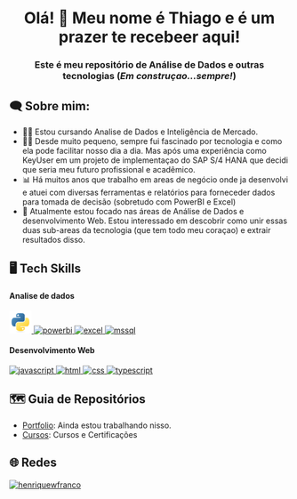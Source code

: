 <h1 align="center">Olá! 👋 Meu nome é Thiago e é um prazer te recebeer aqui!</h1>
<h3 align="center">Este é meu repositório de Análise de Dados e outras tecnologias (<em>Em construçao...sempre!</em>)</h3>

<h2 align="left">🗨 Sobre mim:</h2>

 - 👨‍🎓 Estou cursando Analise de Dados e Inteligência de Mercado.
 - 👨‍💻 Desde muito pequeno, sempre fui fascinado por tecnologia e como ela pode facilitar nosso dia a dia. Mas após uma experiência como KeyUser em um projeto de implementaçao do SAP S/4 HANA que decidi que seria meu futuro profissional e acadêmico.  
 - 📊 Há muitos anos que trabalho em areas de negócio onde ja desenvolvi e atuei com diversas ferramentas e relatórios para forneceder dados para tomada de decisão  (sobretudo com PowerBI e Excel)
 - 🔭 Atualmente estou focado nas áreas de Análise de Dados e desenvolvimento Web. Estou interessado em descobrir como unir essas duas sub-areas da tecnologia (que tem todo meu coraçao) e extrair resultados disso.

<h2 align="left">🖥 Tech Skills</h2>

<p align="left">  
  <h4>Analise de dados</h4>
  <a href="https://www.python.org" target="_blank" rel="noreferrer"> <img src="https://raw.githubusercontent.com/devicons/devicon/master/icons/python/python-original.svg" alt="python" width="40" height="40"/> </a> 
  <a href="https://powerbi.microsoft.com/" target="_blank" rel="noreferrer"> <img src="https://upload.wikimedia.org/wikipedia/commons/thumb/c/cf/New_Power_BI_Logo.svg/630px-New_Power_BI_Logo.svg.png" alt="powerbi" width="40" height="40"/> 
  <a href="https://www.microsoft.com/pt-br/microsoft-365/excel" target="_blank" rel="noreferrer"> <img src="https://seeklogo.com/images/E/excel-logo-974BFF9CB9-seeklogo.com.png" alt="excel" width="40" height="40"/> 
  <a href="https://www.microsoft.com/en-us/sql-server" target="_blank" rel="noreferrer"> <img src="https://www.svgrepo.com/show/303229/microsoft-sql-server-logo.svg" alt="mssql" width="40" height="40"/> </a> 
    </p> 
  
<h4>Desenvolvimento Web</h4>
  <a href="https://www.javascript.com/" target="_blank" rel="noreferrer"> <img src="https://upload.wikimedia.org/wikipedia/commons/thumb/6/6a/JavaScript-logo.png/600px-JavaScript-logo.png?20120221235433" alt="javascript" width="40" height="40"/> </a> 
  <a href="" target="_blank" rel="noreferrer"> <img src="https://upload.wikimedia.org/wikipedia/commons/thumb/3/38/HTML5_Badge.svg/512px-HTML5_Badge.svg.png?20110131171049" alt="html" width="40" height="40"/> 
  <a href="" target="_blank" rel="noreferrer"> <img src="https://upload.wikimedia.org/wikipedia/commons/thumb/6/62/CSS3_logo.svg/512px-CSS3_logo.svg.png?20210705212817" alt="css" width="40" height="40"/> 
  <a href="" target="_blank" rel="noreferrer"> <img src="https://upload.wikimedia.org/wikipedia/commons/thumb/4/4c/Typescript_logo_2020.svg/512px-Typescript_logo_2020.svg.png" alt="typescript" width="40" height="40"/> </a>
    </p> 

###
  <h2 align="left">🗺 Guia de Repositórios</h2>

 - [Portfolio](https://github.com/bandeirathiago?tab=repositories): Ainda estou trabalhando nisso.
 - [Cursos](https://github.com/bandeirathiago/Cursos): Cursos e Certificações

<h2 align="left">🌐 Redes</h2>
<div style="display: inline_block">
 <p align="left">
 <a href="https://www.linkedin.com/in/thiago-santos-2b74b5143/" target="blank"><img align="center" src="https://raw.githubusercontent.com/rahuldkjain/github-profile-readme-generator/master/src/images/icons/Social/linked-in-alt.svg" alt="henriquewfranco" height="30" width="40" /></a>
 </p>
</div>
